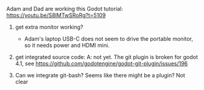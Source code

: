 Adam and Dad are working this Godot tutorial:
	https://youtu.be/S8lMTwSRoRg?t=5109

1.  get extra monitor working?
	- Adam's laptop USB-C does not seem to drive the portable
	  monitor, so it needs power and HDMI mini.
2.  get integrated source code:
	A: not yet.  The git plugin is broken for godot 4.1, see
	https://github.com/godotengine/godot-git-plugin/issues/196

3.  Can we integrate git-bash?
   Seems like there might be a plugin?  Not clear
